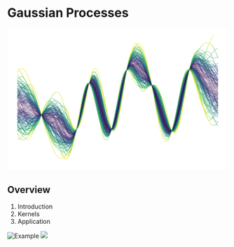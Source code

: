 # Gaussian Processes

![Example](gp_plot.png)

## Overview
1. Introduction
2. Kernels
3. Application

![Example](./gp.svg)
<img src="./gp.svg">
